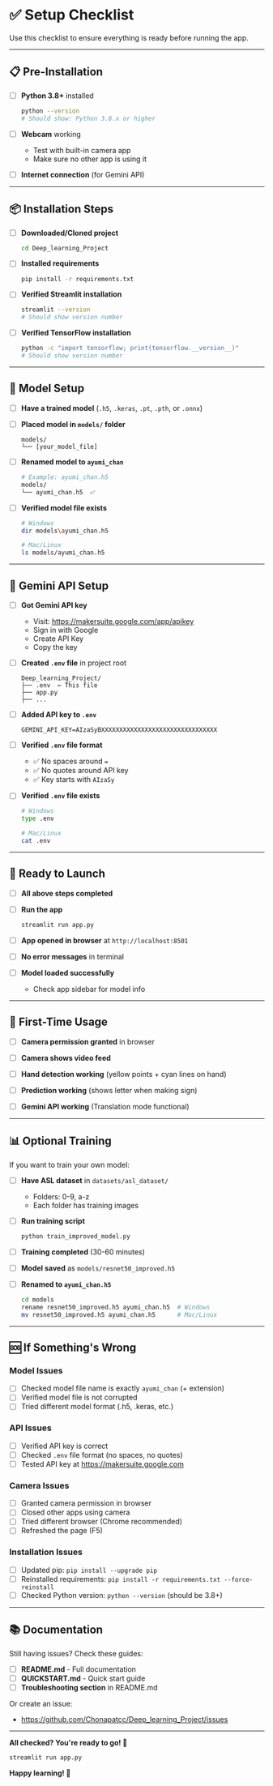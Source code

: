 # ✅ Setup Checklist

Use this checklist to ensure everything is ready before running the app.

---

## 📋 Pre-Installation

- [ ] **Python 3.8+** installed
  ```bash
  python --version
  # Should show: Python 3.8.x or higher
  ```

- [ ] **Webcam** working
  - Test with built-in camera app
  - Make sure no other app is using it

- [ ] **Internet connection** (for Gemini API)

---

## 📦 Installation Steps

- [ ] **Downloaded/Cloned project**
  ```bash
  cd Deep_learning_Project
  ```

- [ ] **Installed requirements**
  ```bash
  pip install -r requirements.txt
  ```

- [ ] **Verified Streamlit installation**
  ```bash
  streamlit --version
  # Should show version number
  ```

- [ ] **Verified TensorFlow installation**
  ```bash
  python -c "import tensorflow; print(tensorflow.__version__)"
  # Should show version number
  ```

---

## 🤖 Model Setup

- [ ] **Have a trained model** (`.h5`, `.keras`, `.pt`, `.pth`, or `.onnx`)

- [ ] **Placed model in `models/` folder**
  ```
  models/
  └── [your_model_file]
  ```

- [ ] **Renamed model to `ayumi_chan`**
  ```bash
  # Example: ayumi_chan.h5
  models/
  └── ayumi_chan.h5  ✅
  ```

- [ ] **Verified model file exists**
  ```bash
  # Windows
  dir models\ayumi_chan.h5
  
  # Mac/Linux
  ls models/ayumi_chan.h5
  ```

---

## 🔑 Gemini API Setup

- [ ] **Got Gemini API key**
  - Visit: https://makersuite.google.com/app/apikey
  - Sign in with Google
  - Create API Key
  - Copy the key

- [ ] **Created `.env` file** in project root
  ```
  Deep_learning_Project/
  ├── .env  ← This file
  ├── app.py
  ├── ...
  ```

- [ ] **Added API key to `.env`**
  ```env
  GEMINI_API_KEY=AIzaSyBXXXXXXXXXXXXXXXXXXXXXXXXXXXXXXXX
  ```

- [ ] **Verified `.env` file format**
  - ✅ No spaces around `=`
  - ✅ No quotes around API key
  - ✅ Key starts with `AIzaSy`

- [ ] **Verified `.env` file exists**
  ```bash
  # Windows
  type .env
  
  # Mac/Linux
  cat .env
  ```

---

## 🚀 Ready to Launch

- [ ] **All above steps completed**

- [ ] **Run the app**
  ```bash
  streamlit run app.py
  ```

- [ ] **App opened in browser** at `http://localhost:8501`

- [ ] **No error messages** in terminal

- [ ] **Model loaded successfully**
  - Check app sidebar for model info

---

## 🎯 First-Time Usage

- [ ] **Camera permission granted** in browser

- [ ] **Camera shows video feed**

- [ ] **Hand detection working** (yellow points + cyan lines on hand)

- [ ] **Prediction working** (shows letter when making sign)

- [ ] **Gemini API working** (Translation mode functional)

---

## 📊 Optional Training

If you want to train your own model:

- [ ] **Have ASL dataset** in `datasets/asl_dataset/`
  - Folders: 0-9, a-z
  - Each folder has training images

- [ ] **Run training script**
  ```bash
  python train_improved_model.py
  ```

- [ ] **Training completed** (30-60 minutes)

- [ ] **Model saved** as `models/resnet50_improved.h5`

- [ ] **Renamed to `ayumi_chan.h5`**
  ```bash
  cd models
  rename resnet50_improved.h5 ayumi_chan.h5  # Windows
  mv resnet50_improved.h5 ayumi_chan.h5      # Mac/Linux
  ```

---

## 🆘 If Something's Wrong

### Model Issues
- [ ] Checked model file name is exactly `ayumi_chan` (+ extension)
- [ ] Verified model file is not corrupted
- [ ] Tried different model format (.h5, .keras, etc.)

### API Issues
- [ ] Verified API key is correct
- [ ] Checked `.env` file format (no spaces, no quotes)
- [ ] Tested API key at https://makersuite.google.com

### Camera Issues
- [ ] Granted camera permission in browser
- [ ] Closed other apps using camera
- [ ] Tried different browser (Chrome recommended)
- [ ] Refreshed the page (F5)

### Installation Issues
- [ ] Updated pip: `pip install --upgrade pip`
- [ ] Reinstalled requirements: `pip install -r requirements.txt --force-reinstall`
- [ ] Checked Python version: `python --version` (should be 3.8+)

---

## 📚 Documentation

Still having issues? Check these guides:

- [ ] **README.md** - Full documentation
- [ ] **QUICKSTART.md** - Quick start guide
- [ ] **Troubleshooting section** in README.md

Or create an issue:
- https://github.com/Chonapatcc/Deep_learning_Project/issues

---

**All checked? You're ready to go! 🎉**

```bash
streamlit run app.py
```

**Happy learning! 🤟**
